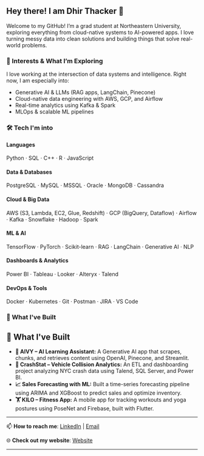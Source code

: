 ## Hey there! I am Dhir Thacker 👋

Welcome to my GitHub! I’m a grad student at Northeastern University, exploring everything from cloud-native systems to AI-powered apps. I love turning messy data into clean solutions and building things that solve real-world problems.

### 🧠 Interests & What I’m Exploring

I love working at the intersection of data systems and intelligence. Right now, I am especially into:
- Generative AI & LLMs (RAG apps, LangChain, Pinecone)
- Cloud-native data engineering with AWS, GCP, and Airflow
- Real-time analytics using Kafka & Spark
- MLOps & scalable ML pipelines

### 🛠️ Tech I'm into

#### Languages  
Python · SQL · C++ · R · JavaScript
#### Data & Databases  
PostgreSQL · MySQL · MSSQL · Oracle · MongoDB · Cassandra
#### Cloud & Big Data  
AWS (S3, Lambda, EC2, Glue, Redshift) · GCP (BigQuery, Dataflow) · Airflow · Kafka · Snowflake · Hadoop · Spark
#### ML & AI  
TensorFlow · PyTorch · Scikit-learn · RAG · LangChain · Generative AI · NLP
#### Dashboards & Analytics  
Power BI · Tableau · Looker · Alteryx · Talend
#### DevOps & Tools  
Docker · Kubernetes · Git · Postman · JIRA · VS Code

### 🚀 What I've Built

## 🚀 What I've Built

- **🧠 AIVY – AI Learning Assistant:** A Generative AI app that scrapes, chunks, and retrieves content using OpenAI, Pinecone, and Streamlit.  
- **🚦 CrashStat – Vehicle Collision Analytics:** An ETL and dashboarding project analyzing NYC crash data using Talend, SQL Server, and Power BI.  
- **📈 Sales Forecasting with ML:** Built a time-series forecasting pipeline using ARIMA and XGBoost to predict sales and optimize inventory.  
- **🏋️ KILO – Fitness App:** A mobile app for tracking workouts and yoga postures using PoseNet and Firebase, built with Flutter.

---

📫 **How to reach me**: [LinkedIn][1] | [Email][2]

🌐 **Check out my website**: [Website][3]

[1]: http://linkedin.com/in/dhirthacker7/  "LinkedIn"
[2]: mailto:dhirthacker7@gmail.com   "Email"
[3]: https://tulip-krill-364.notion.site/Dhir-Thacker-170ce8174b498085b60edcd32c3b9338  "Website"

---

<!---
dhirthacker7/dhirthacker7 is a ✨ special ✨ repository because its `README.md` (this file) appears on your GitHub profile.
--->
